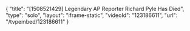 {
    "title": "[1508521429] Legendary AP Reporter Richard Pyle Has Died",
    "type": "solo",
    "layout": "iframe-static",
    "videoId": "123186611",
    "url": "\/tvpembed\/123186611"
}